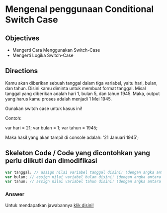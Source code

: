 # Mengenal penggunaan Conditional Switch Case

## Objectives

- Mengerti Cara Menggunakan Switch-Case
- Mengerti Logika Switch-Case

## Directions
Kamu akan diberikan sebuah tanggal dalam tiga variabel, yaitu hari, bulan, dan tahun. Disini kamu diminta untuk membuat format tanggal. Misal tanggal yang diberikan adalah hari 1, bulan 5, dan tahun 1945. Maka, output yang harus kamu proses adalah menjadi 1 Mei 1945.

Gunakan switch case untuk kasus ini!

Contoh:

var hari = 21; var bulan = 1; var tahun = 1945;

Maka hasil yang akan tampil di console adalah: '21 Januari 1945';

## Skeleton Code / Code yang dicontohkan yang perlu diikuti dan dimodifikasi

```javascript
var tanggal; // assign nilai variabel tanggal disini! (dengan angka antara 1 - 31)
var bulan; // assign nilai variabel bulan disini! (dengan angka antara 1 - 12)
var tahun; // assign nilai variabel tahun disini! (dengan angka antara 1900 - 2200)
```

### Answer
Untuk mendapatkan jawabannya [klik disini!](answer.js)
